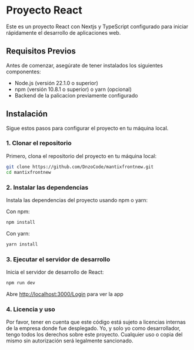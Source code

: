 # Proyecto React

Este es un proyecto React con Nextjs y TypeScript configurado para iniciar rápidamente el desarrollo de aplicaciones web.

## Requisitos Previos

Antes de comenzar, asegúrate de tener instalados los siguientes componentes:

- Node.js (versión 22.1.0 o superior)
- npm (versión 10.8.1 o superior) o yarn (opcional)
- Backend de la palicacion previamente configurado

## Instalación

Sigue estos pasos para configurar el proyecto en tu máquina local.

### 1. Clonar el repositorio

Primero, clona el repositorio del proyecto en tu máquina local:

```bash
git clone https://github.com/DnzoCode/mantixfrontnew.git
cd mantixfrontnew
```

### 2. Instalar las dependencias
Instala las dependencias del proyecto usando npm o yarn:

Con npm:
```bash
npm install
```
Con yarn:
```bash
yarn install
```

### 3. Ejecutar el servidor de desarrollo
Inicia el servidor de desarrollo de React:

```bash
npm run dev
```


Abre [http://localhost:3000/Login](http://localhost:3000/Login) para ver la app


### 4. Licencia y uso
Por favor, tener en cuenta que este código está sujeto a licencias internas de la empresa donde fue desplegado. Yo, y solo yo como desarrollador, tengo todos los derechos sobre este proyecto. Cualquier uso o copia del mismo sin autorización será legalmente sancionado.